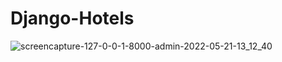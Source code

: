 # Django-Hotels

![screencapture-127-0-0-1-8000-admin-2022-05-21-13_12_40](https://user-images.githubusercontent.com/98261745/169644003-106e69db-adbd-4483-8e7a-967e3ee2a353.png)
